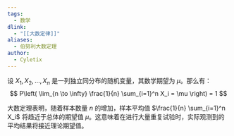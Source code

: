 ```yaml
---
tags:
  - 数学
dlink:
  - "[[大数定律]]"
aliases:
  - 伯努利大数定理
author:
  - Cyletix
---
```

设 $X_1, X_2, \ldots, X_n$ 是一列独立同分布的随机变量，其数学期望为 $\mu$。那么有： 
$$ P\left( \lim_{n \to \infty} \frac{1}{n} \sum_{i=1}^n X_i = \mu \right) = 1 $$

大数定理表明，随着样本数量 $n$ 的增加，样本平均值 $\frac{1}{n} \sum_{i=1}^n X_i$ 将趋近于总体的期望值 $\mu$。这意味着在进行大量重复试验时，实际观测到的平均结果将接近理论期望值。